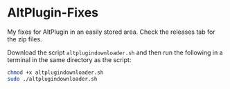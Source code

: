 # AltPlugin-Fixes
My fixes for AltPlugin in an easily stored area.
Check the releases tab for the zip files.

Download the script `altplugindownloader.sh` and then run the following in a terminal in the same directory as the script:
```bash
chmod +x altplugindownloader.sh
sudo ./altplugindownloader.sh
```

